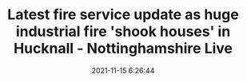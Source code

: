 ---
"title": "Latest fire service update as huge industrial fire 'shook houses' in Hucknall - Nottinghamshire Live"
"date": "2021-11-15 6:26:44"
"feed_name": "GOOGLENEWSINDUSTRIAL"
"feed_website": "https://news.google.com/search?q=industrial%2Bincident&hl=en-US&gl=US&ceid=US:en"
"feed_rss": "https://news.google.com/rss/search?q=industrial%2Bincident&hl=en-US&gl=US&ceid=US:en"
"link": "https://www.nottinghampost.com/news/nottingham-news/latest-fire-service-update-huge-6206262"
"source": "{'href': 'https://www.nottinghampost.com', 'title': 'Nottinghamshire Live'}"
"file": "_posts/2021-1-1-b26149d691a79967e6f8732587eecd233654c6ff.md"
"accident": "1"
"drilling": "0"
"dead": "0"
"injured": "0"
"arrested": "0"
"place": "unknown place"
"where": "unknown site"
"causes": "unknown"
"place_uri": "unknown place"
---